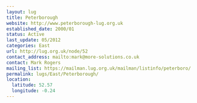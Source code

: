 ```yaml
---
layout: lug
title: Peterborough
website: http://www.peterborough-lug.org.uk
established_date: 2000/01
status: Active
last_update: 05/2012
categories: East
url: http://lug.org.uk/node/52
contact_address: mailto:mark@more-solutions.co.uk
contact: Mark Rogers
mailing_list: https://mailman.lug.org.uk/mailman/listinfo/peterboro/
permalink: lugs/East/Peterborough/
location:
  latitude: 52.57
  longitude: -0.24
---
```

